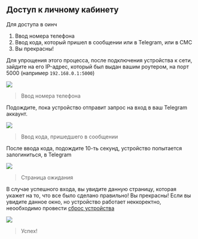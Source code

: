 ## Доступ к личному кабинету
Для доступа в оинч
1. Ввод номера телефона
2. Ввод кода, который пришел в сообщении или в Telegram, или в СМС
3. Вы прекрасны!

Для упрощения этого процесса, после подключения устройства к сети,
зайдите на его IP-адрес, который был выдан вашим роутером, на порт 5000 (например `192.168.0.1:5000`)

![](../images/setPhone.png)
>Ввод номера телефона

Подождите, пока устройство отправит запрос на вход в ваш Telegram аккаунт.

![](../images/setCode.png)
>Ввод кода, пришедшего в сообщении

После ввода кода, подождите 10-ть секунд, устройство попытается залогиниться, в Telegram

![](../images/waiTG.png)
>Страница ожидания

В случае успешного входа, вы увидите данную страницу, которая укажет на то, что все было сделано правильно! Вы прекрасны!
Если вы увидите данное окно, но устройство работает неккоректно, неообходимо провести [сброс устройства](howto/backup)

![](../images/alreadySetup.png)
>Успех!
